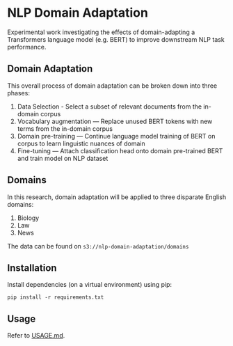 # NLP Domain Adaptation
Experimental work investigating the effects of domain-adapting a Transformers language model (e.g. BERT) to improve downstream NLP task performance.

## Domain Adaptation
This overall process of domain adaptation can be broken down into three phases:
1. Data Selection - Select a subset of relevant documents from the in-domain corpus
2. Vocabulary augmentation — Replace unused BERT tokens with new terms from the in-domain corpus
3. Domain pre-training — Continue language model training of BERT on corpus to learn linguistic nuances of domain
4. Fine-tuning — Attach classification head onto domain pre-trained BERT and train model on NLP dataset

## Domains
In this research, domain adaptation will be applied to three disparate English domains:
1. Biology
2. Law
3. News

The data can be found on `s3://nlp-domain-adaptation/domains`


## Installation
Install dependencies (on a virtual environment) using pip:
```
pip install -r requirements.txt
```

## Usage
Refer to [USAGE.md](USAGE.md).
